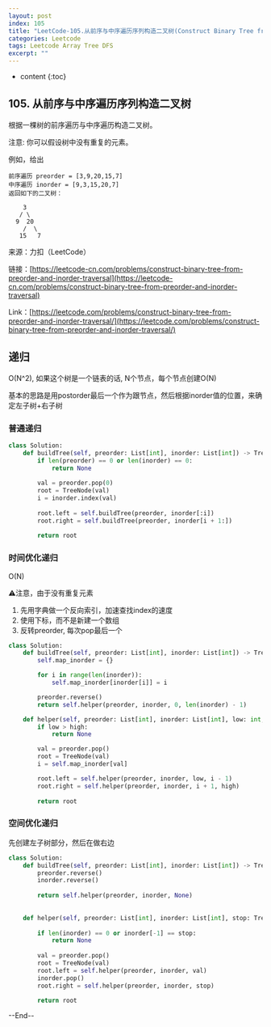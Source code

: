 ```yaml
---
layout: post
index: 105
title: "LeetCode-105.从前序与中序遍历序列构造二叉树(Construct Binary Tree from Preorder and Inorder Traversal)"
categories: Leetcode
tags: Leetcode Array Tree DFS
excerpt: ""
---
```


* content
{:toc}

## 105. 从前序与中序遍历序列构造二叉树

根据一棵树的前序遍历与中序遍历构造二叉树。

注意:
你可以假设树中没有重复的元素。

例如，给出

```
前序遍历 preorder = [3,9,20,15,7]
中序遍历 inorder = [9,3,15,20,7]
返回如下的二叉树：

    3
   / \
  9  20
    /  \
   15   7
```

来源：力扣（LeetCode）

链接：[https://leetcode-cn.com/problems/construct-binary-tree-from-preorder-and-inorder-traversal](https://leetcode-cn.com/problems/construct-binary-tree-from-preorder-and-inorder-traversal)

Link：[https://leetcode.com/problems/construct-binary-tree-from-preorder-and-inorder-traversal/](https://leetcode.com/problems/construct-binary-tree-from-preorder-and-inorder-traversal/)

## 递归

O(N^2), 如果这个树是一个链表的话, N个节点，每个节点创建O(N)

基本的思路是用postorder最后一个作为跟节点，然后根据inorder值的位置，来确定左子树+右子树

### 普通递归

```python
class Solution:
    def buildTree(self, preorder: List[int], inorder: List[int]) -> TreeNode:
        if len(preorder) == 0 or len(inorder) == 0:
            return None
        
        val = preorder.pop(0)
        root = TreeNode(val)
        i = inorder.index(val)
   
        root.left = self.buildTree(preorder, inorder[:i])
        root.right = self.buildTree(preorder, inorder[i + 1:])
        
        return root
```

### 时间优化递归

O(N)

⚠️注意，由于没有重复元素

1. 先用字典做一个反向索引，加速查找index的速度
2. 使用下标，而不是新建一个数组
3. 反转preorder, 每次pop最后一个

```python
class Solution:
    def buildTree(self, preorder: List[int], inorder: List[int]) -> TreeNode:
        self.map_inorder = {}

        for i in range(len(inorder)):
            self.map_inorder[inorder[i]] = i

        preorder.reverse()
        return self.helper(preorder, inorder, 0, len(inorder) - 1)

    def helper(self, preorder: List[int], inorder: List[int], low: int, high: int) -> TreeNode:
        if low > high:
            return None

        val = preorder.pop()
        root = TreeNode(val)
        i = self.map_inorder[val]

        root.left = self.helper(preorder, inorder, low, i - 1)
        root.right = self.helper(preorder, inorder, i + 1, high)
        
        return root
```

### 空间优化递归

先创建左子树部分，然后在做右边

```python
class Solution:
    def buildTree(self, preorder: List[int], inorder: List[int]) -> TreeNode:
        preorder.reverse()
        inorder.reverse()
        
        return self.helper(preorder, inorder, None)
    
    
    def helper(self, preorder: List[int], inorder: List[int], stop: TreeNode) -> TreeNode:
             
        if len(inorder) == 0 or inorder[-1] == stop:
            return None
        
        val = preorder.pop()
        root = TreeNode(val)
        root.left = self.helper(preorder, inorder, val)
        inorder.pop()
        root.right = self.helper(preorder, inorder, stop)

        return root
```

--End--


